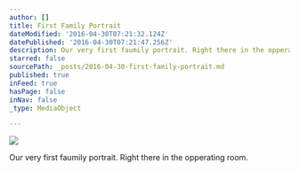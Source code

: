 ```yaml
---
author: []
title: First Family Portrait
dateModified: '2016-04-30T07:21:32.124Z'
datePublished: '2016-04-30T07:21:47.256Z'
description: Our very first faumily portrait. Right there in the opperating room.
starred: false
sourcePath: _posts/2016-04-30-first-family-portrait.md
published: true
inFeed: true
hasPage: false
inNav: false
_type: MediaObject

---
```

![](https://the-grid-user-content.s3-us-west-2.amazonaws.com/b33b6670-675e-4723-ac5b-861efa2f4748.jpg)

Our very first faumily portrait. Right there in the opperating room.
